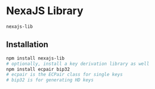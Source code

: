 # NexaJS Library

`nexajs-lib`


## Installation
``` bash
npm install nexajs-lib
# optionally, install a key derivation library as well
npm install ecpair bip32
# ecpair is the ECPair class for single keys
# bip32 is for generating HD keys
```
